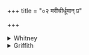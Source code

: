 +++
title = "०२ मरीचीर्धूमान् प्र"

+++

<details><summary>Whitney</summary>

### Translation
2. Enter thou after the beams, the smokes, O evil; go unto the mists or  
also the fogs; disappear along those foams of the rivers: wipe off  
difficulties, O Pūshan, on the embryo-slayer.

### Notes
The last pāda is a repetition of 112. 3 **d**, and discordant with the  
rest of the verse. Some of SPP's authorities read *naśyan* at end of  
**c**. The comm. has instead *vikṣva*. The comm. explains *marīcīr* by  
*agnisūryādiprabhāviśeṣān, udārān* by *ūrdhvaṁ gatān meghātmanā  
pariṇatāṅs tān* (*dhūmān*), and *nīhārān* by *tajjanyān avaśyāyān*.
</details>

<details><summary>Griffith</summary>

Enter the particles of light and vapours, go to the rising fogs or mists, O Evil! Hence! vanish in the foams of rivers. Pushan, wipe woes away upon the babe-destroyer!
</details>
